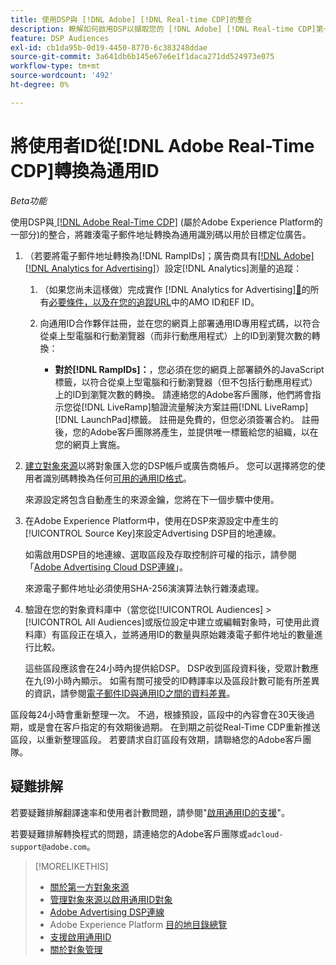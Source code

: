 ```yaml
---
title: 使用DSP與 [!DNL Adobe] [!DNL Real-time CDP]的整合
description: 瞭解如何啟用DSP以擷取您的 [!DNL Adobe] [!DNL Real-time CDP]第一方區段。
feature: DSP Audiences
exl-id: cb1da95b-0d19-4450-8770-6c383248ddae
source-git-commit: 3a641db6b145e67e6e1f1daca271dd524973e075
workflow-type: tm+mt
source-wordcount: '492'
ht-degree: 0%

---
```


# 將使用者ID從[!DNL Adobe Real-Time CDP]轉換為通用ID

*Beta功能*

使用DSP與[ [!DNL Adobe Real-Time CDP]](https://experienceleague.adobe.com/docs/experience-platform/rtcdp/overview.html?lang=zh-Hant) (屬於Adobe Experience Platform的一部分)的整合，將雜湊電子郵件地址轉換為通用識別碼以用於目標定位廣告。

1. （若要將電子郵件地址轉換為[!DNL RampIDs]<!-- or [!DNL ID5] IDs -->；廣告商具有[[!DNL Adobe] [!DNL Analytics for Advertising]](/help/integrations/analytics/overview.md)）設定[!DNL Analytics]測量的追蹤：

   1. （如果您尚未這樣做）完成實作 [!DNL Analytics for Advertising][&#128279;](/help/integrations/analytics/prerequisites.md)的所有[必要條件，以及在您的追蹤URL](/help/integrations/analytics/ids.md)中的AMO ID和EF ID。

   1. 向通用ID合作夥伴註冊，並在您的網頁上部署通用ID專用程式碼，以符合從桌上型電腦和行動瀏覽器（而非行動應用程式）上的ID到瀏覽次數的轉換：

      * **對於[!DNL RampIDs]：**，您必須在您的網頁上部署額外的JavaScript標籤，以符合從桌上型電腦和行動瀏覽器（但不包括行動應用程式）上的ID到瀏覽次數的轉換。 請連絡您的Adobe客戶團隊，他們將會指示您從[!DNL LiveRamp]驗證流量解決方案註冊[!DNL LiveRamp] [!DNL LaunchPad]標籤。 註冊是免費的，但您必須簽署合約。 註冊後，您的Adobe客戶團隊將產生，並提供唯一標籤給您的組織，以在您的網頁上實施。

1. [建立對象來源](source-manage.md)以將對象匯入您的DSP帳戶或廣告商帳戶。 您可以選擇將您的使用者識別碼轉換為任何[可用的通用ID格式](source-about.md)。

   來源設定將包含自動產生的來源金鑰，您將在下一個步驟中使用。

1. 在Adobe Experience Platform中，使用在DSP來源設定中產生的[!UICONTROL Source Key]來設定Advertising DSP目的地連線。

   如需啟用DSP目的地連線、選取區段及存取控制許可權的指示，請參閱「[Adobe Advertising Cloud DSP連線](https://experienceleague.adobe.com/docs/experience-platform/destinations/catalog/advertising/adobe-advertising-cloud-connection.html)」。

   來源電子郵件地址必須使用SHA-256演演算法執行雜湊處理。

1. 驗證在您的對象資料庫中（當您從[!UICONTROL Audiences] > [!UICONTROL All Audiences]或版位設定中建立或編輯對象時，可使用此資料庫）有區段正在填入，並將通用ID的數量與原始雜湊電子郵件地址的數量進行比較。

   這些區段應該會在24小時內提供給DSP。 DSP收到區段資料後，受眾計數應在九(9)小時內顯示。 如需有關可接受的ID轉譯率以及區段計數可能有所差異的資訊，請參閱[電子郵件ID與通用ID之間的資料差異](#universal-ids-data-variances)。

區段每24小時會重新整理一次。 不過，根據預設，區段中的內容會在30天後過期，或是會在客戶指定的有效期後過期。 在到期之前從Real-Time CDP重新推送區段，以重新整理區段。 若要請求自訂區段有效期，請聯絡您的Adobe客戶團隊。

## 疑難排解

若要疑難排解翻譯速率和使用者計數問題，請參閱&quot;[啟用通用ID的支援](/help/dsp/audiences/universal-ids.md)&quot;。

若要疑難排解轉換程式的問題，請連絡您的Adobe客戶團隊或`adcloud-support@adobe.com`。

>[!MORELIKETHIS]
>
>* [關於第一方對象來源](/help/dsp/audiences/sources/source-about.md)
>* [管理對象來源以啟用通用ID對象](source-manage.md)
>* [Adobe Advertising DSP連線](https://experienceleague.adobe.com/docs/experience-platform/destinations/catalog/advertising/adobe-advertising-cloud-connection.html)
>* Adobe Experience Platform [目的地目錄總覽](https://experienceleague.adobe.com/docs/experience-platform/destinations/catalog/overview.html)
>* [支援啟用通用ID](/help/dsp/audiences/universal-ids.md)
>* [關於對象管理](/help/dsp/audiences/audience-about.md)
